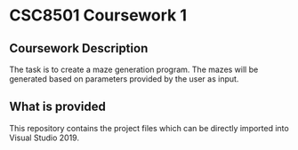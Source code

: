 # CSC8501 Coursework 1
## Coursework Description
The task is to create a maze generation program. The mazes will be generated based on parameters provided by the user as input. 

## What is provided
This repository contains the project files which can be directly imported into Visual Studio 2019.
